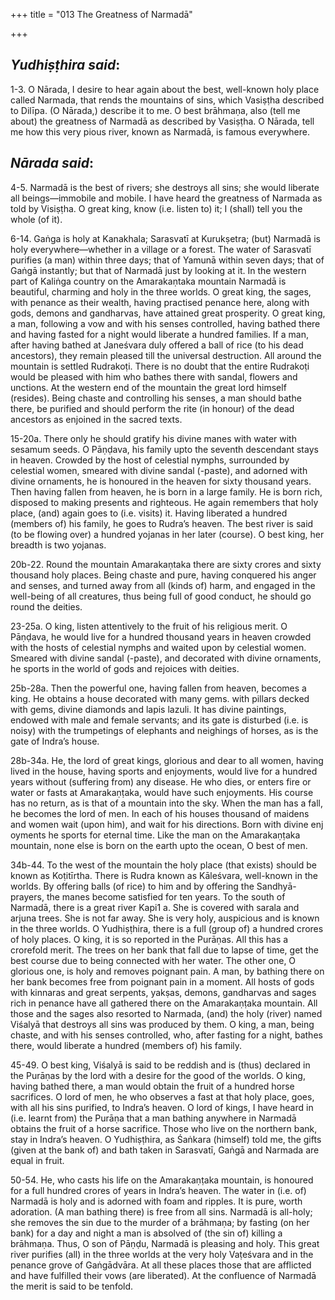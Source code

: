 +++
title = "013 The Greatness of Narmadā"

+++
 

## *Yudhiṣṭhira said*:

1-3. O Nārada, I desire to hear again about the best, well-known holy place called Narmada, that rends the mountains of sins, which Vasiṣṭha described to Dilīpa. (O Nārada,) describe it to me. O best brāhmaṇa, also (tell me about) the greatness of Narmadā as described by Vasiṣṭha. O Nārada, tell me how this very pious river, known as Narmadā, is famous everywhere.

## *Nārada said*:

4-5. Narmadā is the best of rivers; she destroys all sins; she would liberate all beings—immobile and mobile. I have heard the greatness of Narmada as told by Visiṣṭha. O great king, know (i.e. listen to) it; I (shall) tell you the whole (of it).

6-14. Gaṅga is holy at Kanakhala; Sarasvatī at Kurukṣetra; (but) Narmadā is holy everywhere—whether in a village or a forest. The water of Sarasvatī purifies (a man) within three days; that of Yamunā within seven days; that of Gaṅgā instantly; but that of Narmadā just by looking at it. In the western part of Kaliṅga country on the Amarakaṇtaka mountain Narmadā is beautiful, charming and holy in the three worlds. O great king, the sages, with penance as their wealth, having practised penance here, along with gods, demons and gandharvas, have attained great prosperity. O great king, a man, following a vow and with his senses controlled, having bathed there and having fasted for a night would liberate a hundred families. If a man, after having bathed at Janeśvara duly offered a ball of rice (to his dead ancestors), they remain pleased till the universal destruction. All around the mountain is settled Rudrakoṭi. There is no doubt that the entire Rudrakoṭi would be pleased with him who bathes there with sandal, flowers and unctions. At the western end of the mountain the great lord himself (resides). Being chaste and controlling his senses, a man should bathe there, be purified and should perform the rite (in honour) of the dead ancestors as enjoined in the sacred texts.

15-20a. There only he should gratify his divine manes with water with sesamum seeds. O Pāṇḍava, his family upto the seventh descendant stays in heaven. Crowded by the host of celestial nymphs, surrounded by celestial women, smeared with divine sandal (-paste), and adorned with divine ornaments, he is honoured in the heaven for sixty thousand years. Then having fallen from heaven, he is born in a large family. He is born rich, disposed to making presents and righteous. He again remembers that holy place, (and) again goes to (i.e. visits) it. Having liberated a hundred (members of) his family, he goes to Rudra’s heaven. The best river is said (to be flowing over) a hundred yojanas in her later (course). O best king, her breadth is two yojanas.

20b-22. Round the mountain Amarakaṇtaka there are sixty crores and sixty thousand holy places. Being chaste and pure, having conquered his anger and senses, and turned away from all (kinds of) harm, and engaged in the well-being of all creatures, thus being full of good conduct, he should go round the deities.

23-25a. O king, listen attentively to the fruit of his religious merit. O Pāṇḍava, he would live for a hundred thousand years in heaven crowded with the hosts of celestial nymphs and waited upon by celestial women. Smeared with divine sandal (-paste), and decorated with divine ornaments, he sports in the world of gods and rejoices with deities.

25b-28a. Then the powerful one, having fallen from heaven, becomes a king. He obtains a house decorated with many gems. with pillars decked with gems, divine diamonds and lapis lazuli. It has divine paintings, endowed with male and female servants; and its gate is disturbed (i.e. is noisy) with the trumpetings of elephants and neighings of horses, as is the gate of Indra’s house.

28b-34a. He, the lord of great kings, glorious and dear to all women, having lived in the house, having sports and enjoyments, would live for a hundred years without (suffering from) any disease. He who dies, or enters fire or water or fasts at Amarakaṇṭaka, would have such enjoyments. His course has no return, as is that of a mountain into the sky. When the man has a fall, he becomes the lord of men. In each of his houses thousand of maidens and women wait (upon him), and wait for his directions. Born with divine enj oyments he sports for eternal time. Like the man on the Amarakaṇṭaka mountain, none else is born on the earth upto the ocean, O best of men.

34b-44. To the west of the mountain the holy place (that exists) should be known as Koṭitīrtha. There is Rudra known as Kāleśvara, well-known in the worlds. By offering balls (of rice) to him and by offering the Sandhyā-prayers, the manes become satisfied for ten years. To the south of Narmadā, there is a great river Kapi1 a. She is covered with sarala and arjuna trees. She is not far away. She is very holy, auspicious and is known in the three worlds. O Yudhiṣṭhira, there is a full (group of) a hundred crores of holy places. O king, it is so reported in the Purāṇas. All this has a crorefold merit. The trees on her bank that fall due to lapse of time, get the best course due to being connected with her water. The other one, O glorious one, is holy and removes poignant pain. A man, by bathing there on her bank becomes free from poignant pain in a moment. All hosts of gods with kinnaras and great serpents, yakṣas, demons, gandharvas and sages rich in penance have all gathered there on the Amarakaṇṭaka mountain. All those and the sages also resorted to Narmada, (and) the holy (river) named Viśalyā that destroys all sins was produced by them. O king, a man, being chaste, and with his senses controlled, who, after fasting for a night, bathes there, would liberate a hundred (members of) his family.

45-49. O best king, Viśalyā is said to be reddish and is (thus) declared in the Purāṇas by the lord with a desire for the good of the worlds. O king, having bathed there, a man would obtain the fruit of a hundred horse sacrifices. O lord of men, he who observes a fast at that holy place, goes, with all his sins purified, to Indra’s heaven. O lord of kings, I have heard in (i.e. learnt from) the Purāṇa that a man bathing anywhere in Narmadā obtains the fruit of a horse sacrifice. Those who live on the northern bank, stay in Indra’s heaven. O Yudhiṣṭhira, as Śaṅkara (himself) told me, the gifts (given at the bank of) and bath taken in Sarasvatī, Gaṅgā and Narmada are equal in fruit.

50-54. He, who casts his life on the Amarakaṇṭaka mountain, is honoured for a full hundred crores of years in Indra’s heaven. The water in (i.e. of) Narmadā is holy and is adorned with foam and ripples. It is pure, worth adoration. (A man bathing there) is free from all sins. Narmadā is all-holy; she removes the sin due to the murder of a brāhmaṇa; by fasting (on her bank) for a day and night a man is absolved of (the sin of) killing a brāhmaṇa. Thus, O son of Pāṇḍu, Narmadā is pleasing and holy. This great river purifies (all) in the three worlds at the very holy Vaṭeśvara and in the penance grove of Gaṅgādvāra. At all these places those that are afflicted and have fulfilled their vows (are liberated). At the confluence of Narmadā the merit is said to be tenfold.



